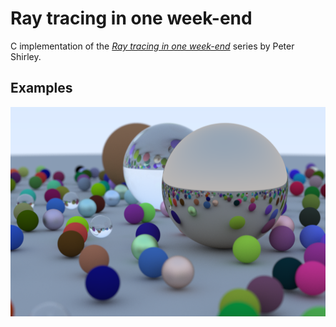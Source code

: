 # Ray tracing in one week-end

C implementation of the [*Ray tracing in one week-end*](https://raytracing.github.io/) series by Peter Shirley.

## Examples

![Ray tracing in one week-end book cover](examples/book-cover.png)
